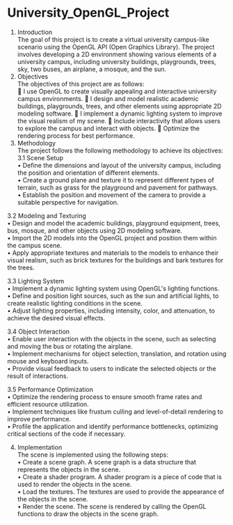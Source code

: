 # University_OpenGL_Project
1. Introduction   
The goal of this project is to create a virtual university campus-like scenario using the OpenGL API (Open Graphics Library). The project involves developing a 2D environment showing various elements of a university campus, including university buildings, playgrounds, trees, sky, two buses, an airplane, a mosque, and the sun.   
2. Objectives   
The objectives of this project are as follows:  
	I use OpenGL to create visually appealing and interactive university campus environments.
	I design and model realistic academic buildings, playgrounds, trees, and other elements using appropriate 2D modeling software.
	I implement a dynamic lighting system to improve the visual realism of my scene.
	Include interactivity that allows users to explore the campus and interact with objects.
	Optimize the rendering process for best performance.    
3. Methodology   
The project follows the following methodology to achieve its objectives:  
3.1 Scene Setup  
•	Define the dimensions and layout of the university campus, including the position and orientation of different elements.  
•	Create a ground plane and texture it to represent different types of terrain, such as grass for the playground and pavement for pathways.  
•	Establish the position and movement of the camera to provide a suitable perspective for navigation.  
  
3.2 Modeling and Texturing  
•	Design and model the academic buildings, playground equipment, trees, bus, mosque, and other objects using 2D modeling software.  
•	Import the 2D models into the OpenGL project and position them within the campus scene.  
•	Apply appropriate textures and materials to the models to enhance their visual realism, such as brick textures for the buildings and bark textures for the trees.  
  
  
3.3 Lighting System  
•	Implement a dynamic lighting system using OpenGL's lighting functions.  
•	Define and position light sources, such as the sun and artificial lights, to create realistic lighting conditions in the scene.  
•	Adjust lighting properties, including intensity, color, and attenuation, to achieve the desired visual effects.  
  
3.4 Object Interaction  
•	Enable user interaction with the objects in the scene, such as selecting and moving the bus or rotating the airplane.  
•	Implement mechanisms for object selection, translation, and rotation using mouse and keyboard inputs.  
•	Provide visual feedback to users to indicate the selected objects or the result of interactions.  
  
3.5 Performance Optimization  
•	Optimize the rendering process to ensure smooth frame rates and efficient resource utilization.  
•	Implement techniques like frustum culling and level-of-detail rendering to improve performance.  
•	Profile the application and identify performance bottlenecks, optimizing critical sections of the code if necessary.  
  
4. Implementation  
The scene is implemented using the following steps:  
•	Create a scene graph. A scene graph is a data structure that represents the objects in the scene.  
•	Create a shader program. A shader program is a piece of code that is used to render the objects in the scene.  
•	Load the textures. The textures are used to provide the appearance of the objects in the scene.  
•	Render the scene. The scene is rendered by calling the OpenGL functions to draw the objects in the scene graph.  
